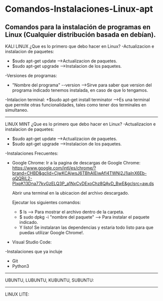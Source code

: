 # Comandos-Instalaciones-Linux-apt
Comandos para la instalación  de programas en Linux (Cualquier distribución basada en debían).
---------------------------------------------------------------------------------------------------------------------------------------------------------
KALI LINUX
¿Que es lo primero que debo hacer en Linux?
-Actualizacion e instalacion de paquetes:

+ $sudo apt-get update -->Actualizacion de paquetes.
+ $sudo apt-get upgrade -->Instalacion de los paquetes.
 
-Versiones de programas:
+ "Nombre del programa" --version -->Sirve para saber que version del programa indicado tenemos instalada, en caso de que lo tengamos.

-Intalacion terminal:
+$sudo apt-get install terminator -->Es una terminal que permite otras funcionalidades, tales como tener dos terminales en simultaneo.

---------------------------------------------------------------------------------------------------------------------------------------------------------

LINUX MINT
¿Que es lo primero que debo hacer en Linux?
-Actualizacion e instalacion de paquetes:

+ $sudo apt-get update -->Actualizacion de paquetes.
+ $sudo apt-get upgrade -->Instalacion de los paquetes.

-Instalaciones Frecuentes:

+ Google Chrome:
   Ir a la pagina de descargas de Google Chrome: https://www.google.com/intl/es/chrome/?brand=CHBD&gclid=CjwKCAjwsJ6TBhAIEiwAfl4TWNj2J1ialnX6Eb-qQQRiL2-PlxpK13Dna77kvGzELQ3P_a1NxCvDExoChz8QAvD_BwE&gclsrc=aw.ds
   
   Abrir una terminal en la ubicacion del archivo descargado.
   
   Ejecutar los siguientes comandos:
   + $ ls --> Para mostrar el archivo dentro de la carpeta.
   + $ sudo dpkg -i "nombre del paquete" --> Para instalar el paquete indicado.
   + Y listo! Se instalaran las dependencias y estaria todo listo para que puedas utilizar Google Chrome!.
   
+ Visual Studio Code:

-Instalaciones que ya incluje
+ Git
+ Python3

---------------------------------------------------------------------------------------------------------------------------------------------------------
UBUNTU, LUBUNTU, KUBUNTU, SUBUNTU:

---------------------------------------------------------------------------------------------------------------------------------------------------------
LINUX LITE:


